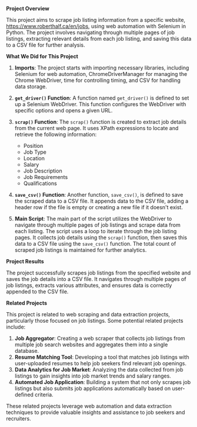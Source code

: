 **Project Overview**

This project aims to scrape job listing information from a specific website, https://www.roberthalf.ca/en/jobs, using web automation with Selenium in Python. The project involves navigating through multiple pages of job listings, extracting relevant details from each job listing, and saving this data to a CSV file for further analysis.

**What We Did for This Project**

1. **Imports**: The project starts with importing necessary libraries, including Selenium for web automation, ChromeDriverManager for managing the Chrome WebDriver, time for controlling timing, and CSV for handling data storage.
2. **`get_driver()` Function**: A function named `get_driver()` is defined to set up a Selenium WebDriver. This function configures the WebDriver with specific options and opens a given URL.
3. **`scrap()` Function**: The `scrap()` function is created to extract job details from the current web page. It uses XPath expressions to locate and retrieve the following information:

   - Position
   - Job Type
   - Location
   - Salary
   - Job Description
   - Job Requirements
   - Qualifications
4. **`save_csv()` Function**: Another function, `save_csv()`, is defined to save the scraped data to a CSV file. It appends data to the CSV file, adding a header row if the file is empty or creating a new file if it doesn't exist.
5. **Main Script**: The main part of the script utilizes the WebDriver to navigate through multiple pages of job listings and scrape data from each listing. The script uses a loop to iterate through the job listing pages. It collects job details using the `scrap()` function, then saves this data to a CSV file using the `save_csv()` function. The total count of scraped job listings is maintained for further analytics.

**Project Results**

The project successfully scrapes job listings from the specified website and saves the job details into a CSV file. It navigates through multiple pages of job listings, extracts various attributes, and ensures data is correctly appended to the CSV file.

**Related Projects**

This project is related to web scraping and data extraction projects, particularly those focused on job listings. Some potential related projects include:

1. **Job Aggregator**: Creating a web scraper that collects job listings from multiple job search websites and aggregates them into a single database.
2. **Resume Matching Tool**: Developing a tool that matches job listings with user-uploaded resumes to help job seekers find relevant job openings.
3. **Data Analytics for Job Market**: Analyzing the data collected from job listings to gain insights into job market trends and salary ranges.
4. **Automated Job Application**: Building a system that not only scrapes job listings but also submits job applications automatically based on user-defined criteria.

These related projects leverage web automation and data extraction techniques to provide valuable insights and assistance to job seekers and recruiters.
